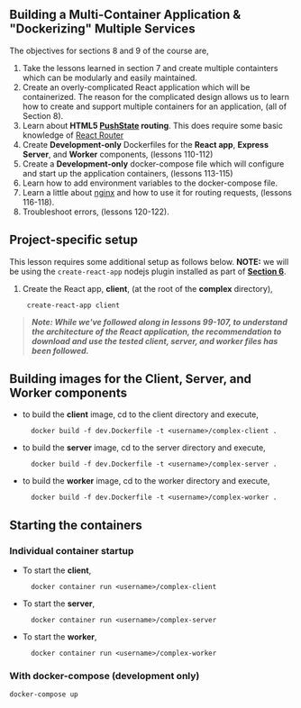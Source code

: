 ## Building a Multi-Container Application & "Dockerizing" Multiple Services

The objectives for sections 8 and 9 of the course are,

1. Take the lessons learned in section 7 and create multiple containters which can be modularly and easily maintained.
2. Create an overly-complicated React application which will be containerized. The reason for the complicated design allows us to learn how to create and support multiple containers for an application, (all of Section 8).
3. Learn about **HTML5 [PushState](https://developer.mozilla.org/en-US/docs/Web/API/History_API) routing**. This does require some basic knowledge of [React Router](https://reacttraining.com/react-router/)
4. Create **Development-only** Dockerfiles for the **React app**, **Express Server**, and  **Worker** components, (lessons 110-112)
5. Create a **Development-only** docker-compose file which will configure and start up the application containers, (lessons 113-115)
6. Learn how to add environment variables to the docker-compose file.
7. Learn a little about [nginx](https://www.nginx.com/) and how to use it for routing requests, (lessons 116-118).
8. Troubleshoot errors, (lessons 120-122).

## Project-specific setup

This lesson requires some additional setup as follows below. **NOTE:** we will be using the `create-react-app` nodejs plugin installed as part of [**Section 6**](https://github.com/sund0g/docker-tutorials/tree/docker-and-k8s-section-7/docker-and-kubernetes/workflow#creating-a-production-grade-workflow).

1. Create the React app, **client**, (at the root of the **complex** directory),

		create-react-app client
>***Note: While we've followed along in lessons 99-107, to understand the architecture of the React application, the recommendation to download and use the tested client, server, and worker files has been followed.***

## Building images for the Client, Server, and Worker components

* to build the **client** image, cd to the client directory and execute,

		docker build -f dev.Dockerfile -t <username>/complex-client .
		
* to build the **server** image, cd to the server directory and execute,

		docker build -f dev.Dockerfile -t <username>/complex-server .
		
* to build the **worker** image, cd to the worker directory and execute,

		docker build -f dev.Dockerfile -t <username>/complex-worker .
		
## Starting the containers

### Individual container startup

* To start the **client**,

		docker container run <username>/complex-client

* To start the **server**,

		docker container run <username>/complex-server

* To start the **worker**,

		docker container run <username>/complex-worker
		
### With docker-compose (development only)

	docker-compose up


